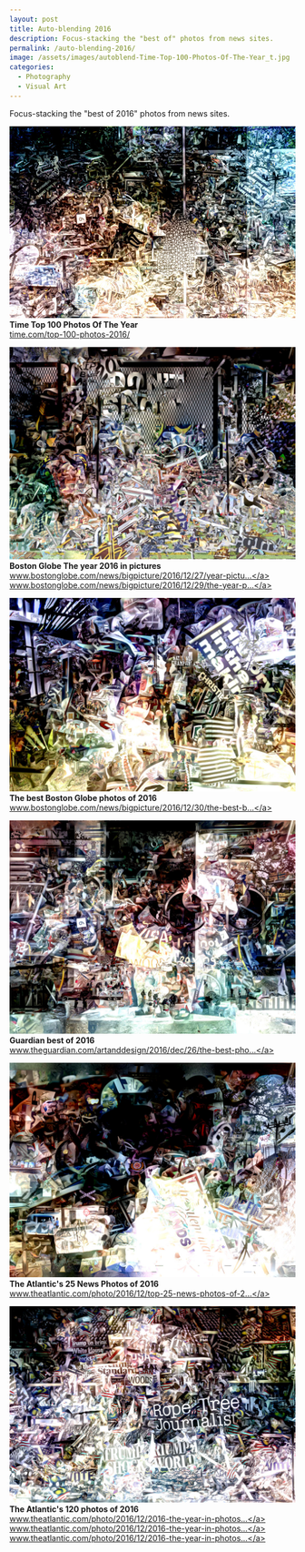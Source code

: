 ```yaml
---
layout: post
title: Auto-blending 2016
description: Focus-stacking the "best of" photos from news sites.
permalink: /auto-blending-2016/
image: /assets/images/autoblend-Time-Top-100-Photos-Of-The-Year_t.jpg
categories:
  - Photography
  - Visual Art
---
```



Focus-stacking the "best of 2016" photos from news sites.

![](/assets/images/autoblend-Time-Top-100-Photos-Of-The-Year.jpg)  
**Time Top 100 Photos Of The Year**  
<a href="http://time.com/top-100-photos-2016/" rel="nofollow">time.com/top-100-photos-2016/</a>

![](/assets/images/autoblend-Boston-Globe-The-year-2016-in-pictures.jpg)
**Boston Globe The year 2016 in pictures**  
<a href="https://www.bostonglobe.com/news/bigpicture/2016/12/27/year-pictures-part/A2kShb6CU5nba4wJZbMOpO/story.html?p1=BP_Headline" rel="nofollow">www.bostonglobe.com/news/bigpicture/2016/12/27/year-pictu...</a>  
<a href="https://www.bostonglobe.com/news/bigpicture/2016/12/29/the-year-pictures-part/OlAi1s4LzRMFyqCo8MT5AO/story.html?p1=BP_Headline" rel="nofollow">www.bostonglobe.com/news/bigpicture/2016/12/29/the-year-p...</a>

![](/assets/images/autoblend-The-best-Boston-Globe-photos-of-2016.jpg)
**The best Boston Globe photos of 2016**  
<a href="https://www.bostonglobe.com/news/bigpicture/2016/12/30/the-best-boston-globe-photos/MAAXD4Vh7YQO7JJ3iZ9oyH/story.html?p1=BP_Headline" rel="nofollow">www.bostonglobe.com/news/bigpicture/2016/12/30/the-best-b...</a>

![](/assets/images/autoblend-Guardian-best-of-2016.jpg)  
**Guardian best of 2016**  
<a href="https://www.theguardian.com/artanddesign/2016/dec/26/the-best-photographs-of-2016-in-pictures" rel="nofollow">www.theguardian.com/artanddesign/2016/dec/26/the-best-pho...</a>


![](/assets/images/autoblend-The-Atlantic's-25-News-Photos-of-2016.jpg)  
**The Atlantic's 25 News Photos of 2016**  
<a href="https://www.theatlantic.com/photo/2016/12/top-25-news-photos-of-2016/509516/" rel="nofollow">www.theatlantic.com/photo/2016/12/top-25-news-photos-of-2...</a>

![](/assets/images/autoblend-The-Atlantic's-120-photos-of-2016.jpg)  
**The Atlantic's 120 photos of 2016**  
<a href="https://www.theatlantic.com/photo/2016/12/2016-the-year-in-photos-january-april/509519/" rel="nofollow">www.theatlantic.com/photo/2016/12/2016-the-year-in-photos...</a>  
<a href="https://www.theatlantic.com/photo/2016/12/2016-the-year-in-photos-may-august/509522/" rel="nofollow">www.theatlantic.com/photo/2016/12/2016-the-year-in-photos...</a>  
<a href="https://www.theatlantic.com/photo/2016/12/2016-the-year-in-photos-september-december/509525/" rel="nofollow">www.theatlantic.com/photo/2016/12/2016-the-year-in-photos...</a>